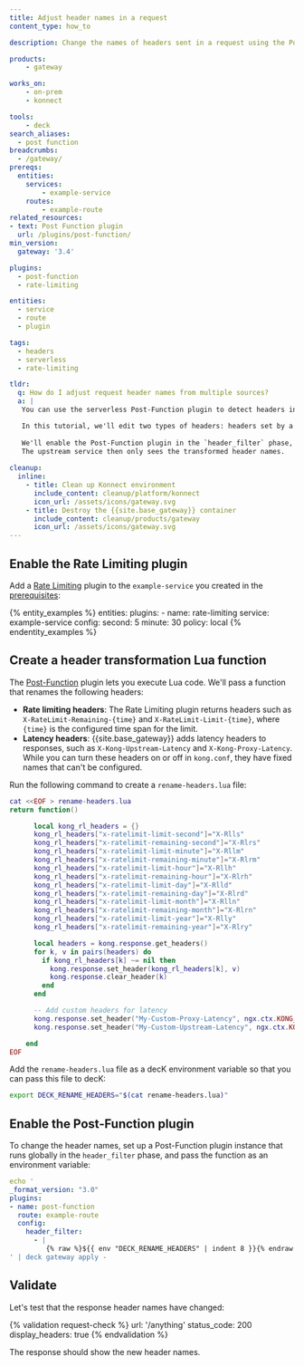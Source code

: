 ```yaml
---
title: Adjust header names in a request
content_type: how_to

description: Change the names of headers sent in a request using the Post-Function plugin.

products:
    - gateway

works_on:
    - on-prem
    - konnect

tools:
    - deck
search_aliases: 
  - post function
breadcrumbs: 
  - /gateway/
prereqs:
  entities:
    services:
        - example-service
    routes:
        - example-route
related_resources:
- text: Post Function plugin
  url: /plugins/post-function/
min_version:
  gateway: '3.4'

plugins:
  - post-function
  - rate-limiting

entities:
  - service
  - route
  - plugin

tags:
  - headers
  - serverless
  - rate-limiting

tldr:
  q: How do I adjust request header names from multiple sources?
  a: |
   You can use the serverless Post-Function plugin to detect headers in a request and transform them into custom header names.

   In this tutorial, we'll edit two types of headers: headers set by a plugin (in this case, Rate Limiting), and latency headers from {{site.base_gateway}}.
   
   We'll enable the Post-Function plugin in the `header_filter` phase, where it will look for a configured list of headers, then transform those headers into different names.
   The upstream service then only sees the transformed header names.
  
cleanup:
  inline:
    - title: Clean up Konnect environment
      include_content: cleanup/platform/konnect
      icon_url: /assets/icons/gateway.svg
    - title: Destroy the {{site.base_gateway}} container
      include_content: cleanup/products/gateway
      icon_url: /assets/icons/gateway.svg
---
```


## Enable the Rate Limiting plugin

Add a [Rate Limiting](/plugins/rate-limiting/) plugin to the `example-service` you created in the [prerequisites](#prerequisites):

{% entity_examples %}
entities:
  plugins:
    - name: rate-limiting
      service: example-service
      config:
        second: 5
        minute: 30
        policy: local
{% endentity_examples %}

## Create a header transformation Lua function

The [Post-Function](/plugins/post-function/) plugin lets you execute Lua code. 
We'll pass a function that renames the following headers:

* **Rate limiting headers**: The Rate Limiting plugin returns headers such as `X-RateLimit-Remaining-{time}` and `X-RateLimit-Limit-{time}`, 
where `{time}` is the configured time span for the limit.
* **Latency headers**: {{site.base_gateway}} adds latency headers to responses, such as `X-Kong-Upstream-Latency` and `X-Kong-Proxy-Latency`.
While you can turn these headers on or off in `kong.conf`, they have fixed names that can't be configured. 

Run the following command to create a `rename-headers.lua` file:

```lua
cat <<EOF > rename-headers.lua
return function()

      local kong_rl_headers = {}
      kong_rl_headers["x-ratelimit-limit-second"]="X-Rlls"
      kong_rl_headers["x-ratelimit-remaining-second"]="X-Rlrs"
      kong_rl_headers["x-ratelimit-limit-minute"]="X-Rllm"
      kong_rl_headers["x-ratelimit-remaining-minute"]="X-Rlrm"
      kong_rl_headers["x-ratelimit-limit-hour"]="X-Rllh"
      kong_rl_headers["x-ratelimit-remaining-hour"]="X-Rlrh"
      kong_rl_headers["x-ratelimit-limit-day"]="X-Rlld"
      kong_rl_headers["x-ratelimit-remaining-day"]="X-Rlrd"
      kong_rl_headers["x-ratelimit-limit-month"]="X-Rlln"
      kong_rl_headers["x-ratelimit-remaining-month"]="X-Rlrn"
      kong_rl_headers["x-ratelimit-limit-year"]="X-Rlly"
      kong_rl_headers["x-ratelimit-remaining-year"]="X-Rlry"

      local headers = kong.response.get_headers()
      for k, v in pairs(headers) do
        if kong_rl_headers[k] ~= nil then
          kong.response.set_header(kong_rl_headers[k], v)
          kong.response.clear_header(k)
        end
      end

      -- Add custom headers for latency
      kong.response.set_header("My-Custom-Proxy-Latency", ngx.ctx.KONG_PROXY_LATENCY)
      kong.response.set_header("My-Custom-Upstream-Latency", ngx.ctx.KONG_WAITING_TIME)

    end
EOF
```

Add the `rename-headers.lua` file as a decK environment variable so that you can pass this file to decK:

```sh
export DECK_RENAME_HEADERS="$(cat rename-headers.lua)"
```

## Enable the Post-Function plugin

To change the header names, set up a Post-Function plugin instance that runs globally in the `header_filter` phase, and pass the function as an environment variable:

```yaml
echo '
_format_version: "3.0"
plugins:
- name: post-function
  route: example-route
  config:
    header_filter:
      - |
         {% raw %}${{ env "DECK_RENAME_HEADERS" | indent 8 }}{% endraw %}
' | deck gateway apply -
```

## Validate

Let's test that the response header names have changed:

{% validation request-check %}
url: '/anything'
status_code: 200
display_headers: true
{% endvalidation %}

The response should show the new header names.